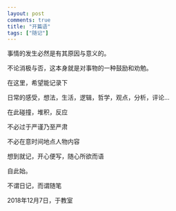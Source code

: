 ```yaml
---
layout: post
comments: true
title: "开篇语"
tags: ["随记"]
---
```


事情的发生必然是有其原因与意义的。

不论消极与否，这本身就是对事物的一种鼓励和劝勉。



在这里，希望能记录下

日常的感受，想法，生活，逻辑，哲学，观点，分析，评论...

在此碰撞，堆积，反应

不必过于严谨乃至严肃

不必在意时间地点人物内容



想到就记，开心便写，随心所欲而语

自此始。



不谓日记，而谓随笔



2018年12月7日，于教室